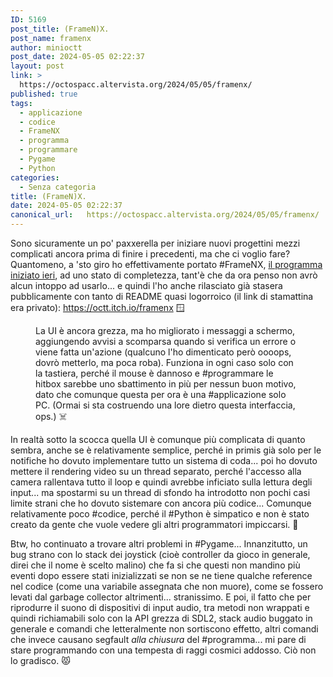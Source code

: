 ```yaml
---
ID: 5169
post_title: (FrameN)X.
post_name: framenx
author: minioctt
post_date: 2024-05-05 02:22:37
layout: post
link: >
  https://octospacc.altervista.org/2024/05/05/framenx/
published: true
tags:
  - applicazione
  - codice
  - FrameNX
  - programma
  - programmare
  - Pygame
  - Python
categories:
  - Senza categoria
title: (FrameN)X.
date: 2024-05-05 02:22:37
canonical_url:   https://octospacc.altervista.org/2024/05/05/framenx/
---
```

<!-- wp:paragraph -->
<p>Sono sicuramente un po' paxxerella per iniziare nuovi progettini mezzi complicati ancora prima di finire i precedenti, ma che ci voglio fare? Quantomeno, a 'sto giro ho effettivamente portato #FrameNX, <a href="/microblog-mirror/2024/05/04/framionx/">il programma iniziato ieri</a>, ad uno stato di completezza, tant'è che da ora penso non avrò alcun intoppo ad usarlo... e quindi l'ho anche rilasciato già stasera pubblicamente con tanto di README quasi logorroico (il link di stamattina era privato): <a href="https://octt.itch.io/framenx">https://octt.itch.io/framenx</a> 🪟</p>
<!-- /wp:paragraph -->

<!-- wp:paragraph -->
<p></p>
<!-- /wp:paragraph -->

<!-- wp:image {"id":5168,"sizeSlug":"large"} -->
<figure class="wp-block-image size-large"><img src="{{site.cdnurl}}/assets/uploads/2024/05/screenshot_2024-05-05-02-14-47-843_io2733305805360369156-960x987.jpg" alt="" class="wp-image-5168"/><figcaption class="wp-element-caption">La UI è ancora grezza, ma ho migliorato i messaggi a schermo, aggiungendo avvisi a scomparsa quando si verifica un errore o viene fatta un'azione (qualcuno l'ho dimenticato però oooops, dovrò metterlo, ma poca roba). Funziona in ogni caso solo con la tastiera, perché il mouse è dannoso e #programmare le hitbox sarebbe uno sbattimento in più per nessun buon motivo, dato che comunque questa per ora è una #applicazione solo PC. (Ormai si sta costruendo una lore dietro questa interfaccia, ops.) ☠️</figcaption></figure>
<!-- /wp:image -->

<!-- wp:paragraph -->
<p></p>
<!-- /wp:paragraph -->

<!-- wp:paragraph -->
<p>In realtà sotto la scocca quella UI è comunque più complicata di quanto sembra, anche se è relativamente semplice, perché in primis già solo per le notifiche ho dovuto implementare tutto un sistema di coda... poi ho dovuto mettere il rendering video su un thread separato, perché l'accesso alla camera rallentava tutto il loop e quindi avrebbe inficiato sulla lettura degli input... ma spostarmi su un thread di sfondo ha introdotto non pochi casi limite strani che ho dovuto sistemare con ancora più codice... Comunque relativamente poco #codice, perché il #Python è simpatico e non è stato creato da gente che vuole vedere gli altri programmatori impiccarsi. 🦍</p>
<!-- /wp:paragraph -->

<!-- wp:paragraph -->
<p>Btw, ho continuato a trovare altri problemi in #Pygame... Innanzitutto, un bug strano con lo stack dei joystick (cioè controller da gioco in generale, direi che il nome è scelto malino) che fa si che questi non mandino più eventi dopo essere stati inizializzati se non se ne tiene qualche reference nel codice (come una variabile assegnata che non muore), come se fossero levati dal garbage collector altrimenti... stranissimo. E poi, il fatto che per riprodurre il suono di dispositivi di input audio, tra metodi non wrappati e quindi richiamabili solo con la API grezza di SDL2, stack audio buggato in generale e comandi che letteralmente non sortiscono effetto, altri comandi che invece causano segfault <em>alla chiusura</em> del #programma... mi pare di stare programmando con una tempesta di raggi cosmici addosso. Ciò non lo gradisco. 😾</p>
<!-- /wp:paragraph -->